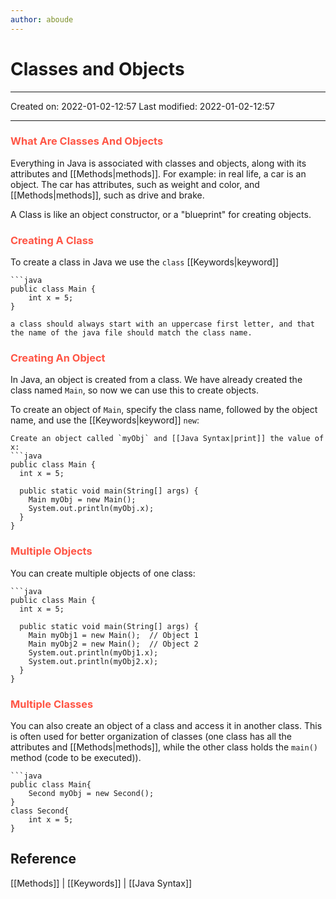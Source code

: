 ```yaml
---
author: aboude
---
```

# Classes and Objects
___

Created on: 2022-01-02-12:57
Last modified: 2022-01-02-12:57

___

### <span style="color: #ff5545;text-transform: capitalize;">What are classes and objects</span>
Everything in Java is associated with classes and objects, along with its attributes and [[Methods|methods]]. For example: in real life, a car is an object. The car has attributes, such as weight and color, and [[Methods|methods]], such as drive and brake.

A Class is like an object constructor, or a "blueprint" for creating objects.

### <span style="color: #ff5545;text-transform: capitalize;">Creating a class</span>
To create a class in Java we use the `class` [[Keywords|keyword]]

```ad-example
```java
public class Main {
	int x = 5;
}
```
```ad-warning
a class should always start with an uppercase first letter, and that the name of the java file should match the class name.
```

### <span style="color: #ff5545;text-transform: capitalize;">Creating an object</span>
In Java, an object is created from a class. We have already created the class named `Main`, so now we can use this to create objects.

To create an object of `Main`, specify the class name, followed by the object name, and use the [[Keywords|keyword]] `new`:
```ad-example
Create an object called `myObj` and [[Java Syntax|print]] the value of x:
```java
public class Main {
  int x = 5;

  public static void main(String[] args) {
    Main myObj = new Main();
    System.out.println(myObj.x);
  }
}
```

### <span style="color: #ff5545;text-transform: capitalize;">Multiple objects</span>
You can create multiple objects of one class:

```ad-example
```java
public class Main {
  int x = 5;

  public static void main(String[] args) {
    Main myObj1 = new Main();  // Object 1
    Main myObj2 = new Main();  // Object 2
    System.out.println(myObj1.x);
    System.out.println(myObj2.x);
  }
}
```

### <span style="color: #ff5545;text-transform: capitalize;">Multiple classes</span>
You can also create an object of a class and access it in another class. This is often used for better organization of classes (one class has all the attributes and [[Methods|methods]], while the other class holds the `main()` method (code to be executed)).

```ad-example
```java
public class Main{
	Second myObj = new Second();
}
class Second{
	int x = 5;
}
```

## Reference
[[Methods]] | [[Keywords]] | [[Java Syntax]]